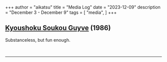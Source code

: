 +++
author = "aikatsu"
title = "Media Log"
date = "2023-12-09"
description = "December 3 - December 9"
tags = [
    "media",
]
+++

## [Kyoushoku Soukou Guyve](https://anidb.net/anime/1412) (1986)
<!--more-->

Substanceless, but fun enough. 

<br>

---

<br>







